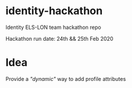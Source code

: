 # identity-hackathon
Identity ELS-LON team hackathon repo

Hackathon run date: 24th && 25th Feb 2020

# Idea
Provide a _"dynamic"_ way to add profile attributes